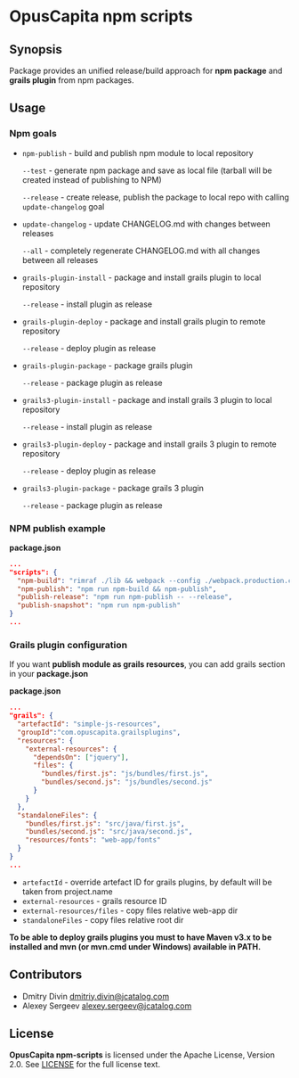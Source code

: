 # OpusCapita npm scripts

## Synopsis

Package provides an unified release/build approach for **npm package** and **grails plugin** from npm packages.

## Usage

### Npm goals

* `npm-publish` - build and publish npm module to local repository

  `--test` - generate npm package and save as local file (tarball will be created instead of publishing to NPM)

  `--release` - create release, publish the package to local repo with calling `update-changelog` goal 
  
* `update-changelog` - update CHANGELOG.md with changes between releases

  `--all` - completely regenerate CHANGELOG.md with all changes between all releases

* `grails-plugin-install` - package and install grails plugin to local repository

  `--release` - install plugin as release

* `grails-plugin-deploy` - package and install grails plugin to remote repository

  `--release` - deploy plugin as release

* `grails-plugin-package` - package grails plugin

  `--release` - package plugin as release

* `grails3-plugin-install` - package and install grails 3 plugin to local repository

  `--release` - install plugin as release

* `grails3-plugin-deploy` - package and install grails 3 plugin to remote repository

  `--release` - deploy plugin as release

* `grails3-plugin-package` - package grails 3 plugin

  `--release` - package plugin as release
  
### NPM publish example

**package.json**

```json
...
"scripts": {
  "npm-build": "rimraf ./lib && webpack --config ./webpack.production.config",
  "npm-publish": "npm run npm-build && npm-publish",
  "publish-release": "npm run npm-publish -- --release",
  "publish-snapshot": "npm run npm-publish"
}
...
```

### Grails plugin configuration
If you want **publish module as grails resources**, you can add grails section in your **package.json**

**package.json**

```json
...
"grails": {
  "artefactId": "simple-js-resources",
  "groupId":"com.opuscapita.grailsplugins",
  "resources": {
    "external-resources": {
      "dependsOn": ["jquery"],
      "files": {
        "bundles/first.js": "js/bundles/first.js",
        "bundles/second.js": "js/bundles/second.js"
      }
    }
  },
  "standaloneFiles": {
    "bundles/first.js": "src/java/first.js",
    "bundles/second.js": "src/java/second.js",
    "resources/fonts": "web-app/fonts"
  }
}
...
```

* `artefactId` - override artefact ID for grails plugins, by default will be taken from project.name
* `external-resources` - grails resource ID
* `external-resources/files` - copy files relative web-app dir
* `standaloneFiles` - copy files relative root dir

**To be able to deploy grails plugins you must to have Maven v3.x to be installed
and mvn (or mvn.cmd under Windows) available in PATH.**

## Contributors

* Dmitry Divin dmitriy.divin@jcatalog.com
* Alexey Sergeev alexey.sergeev@jcatalog.com

## License

**OpusCapita npm-scripts** is licensed under the Apache License, Version 2.0. See [LICENSE](./LICENSE) for the full license text.
